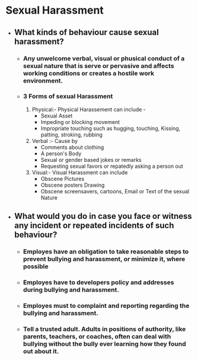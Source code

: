 # Sexual Harassment

* ## What kinds of behaviour cause sexual harassment?


    * ### Any unwelcome verbal, visual or phusical conduct of a sexual nature that is serve or pervasive and affects working conditions or creates a hostile work environment.
    * ### 3 Forms of sexual Harassment 
        1. Physical:- Physical Harassement can include -
            * Sexual Asset
            * Impeding or blocking movement
            * Impropriate touching such as hugging, touching, Kissing, patting, stroking, rubbing 
        2. Verbal :- Cause by
            * Comments about clothing 
            * A person's Body
            * Sexual or gender based jokes or remarks
            * Requesting sexual favors or repatedly asking a person out
        3. Visual:- Visual Harassment can include
            * Obscene Pictures
            * Obscene posters Drawing 
            * Obscene screensavers, cartoons, Email or Text of the sexual Nature
* ## What would you do in case you face or witness any incident or repeated incidents of such behaviour?
    * ### Employes have an obligation to take reasonable steps to prevent bullying and harassment, or minimize it, where possible
    * ### Employes have to developers policy and addresses during bullying and harassment.
    * ### Employes must to complaint and reporting regarding the bullying and harassment.
    * ### Tell a trusted adult. Adults in positions of authority, like parents, teachers, or coaches, often can deal with bullying without the bully ever learning how they found out about it.
    